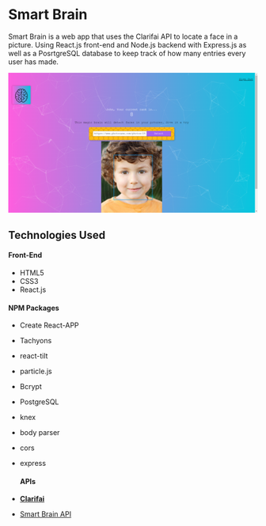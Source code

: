 # Smart Brain

Smart Brain is a web app that uses the Clarifai API to locate a face in a picture. Using  React.js front-end and Node.js backend with Express.js as well as a PosrtgreSQL database to keep track of how many entries every user has made.

![1649774249549.png](image/README/1649774249549.png)

## Technologies Used

#### Front-End

* HTML5
* CSS3
* React.js

#### NPM Packages

* Create React-APP

* Tachyons

* react-tilt

* particle.js

* Bcrypt

* PostgreSQL

* knex

* body parser

* cors

* express


  #### APIs

* [**Clarifai**](https://www.clarifai.com/)
* [Smart Brain API](https://github.com/mdammar786/SmartBrain-API)
